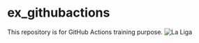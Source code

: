 # ex_githubactions
This repository is for GitHub Actions training purpose.
![La Liga](https://github.com/funcarryon19/ex_githubactions/assets/84036920/23f32bc3-26fc-4741-9452-03825ecfa6c3)
